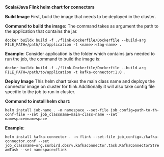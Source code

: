 **Scala/Java Flink helm chart for connectors**

**Build Image**
First, build the image that needs to be deployed in the cluster.

**Command to build the image:**
The command takes as argument the path to the application that contains the jar.

```docker buildx build -f ./flink-Dockerfile/Dockerfile --build-arg FILE_PATH=/path/to/application -t <name>:<tag-name> .```

**Example:**
Consider application is the folder which contains jars needed to run the job, the command to build the image is:

```docker buildx build -f ./flink-Dockerfile/Dockerfile --build-arg FILE_PATH=/path/to/application -t kafka-connector:1.0 .```


**Deploy Image**
This helm chart takes the main class name and deploys the connector image on cluster for flink.Additionally it will also take config file specific to the job to run in cluster.
    
**Command to install helm chart:**

```helm install job-name . -n namespace --set-file job_config=path-to-th-conf-file --set job_classname=main-class-name --set namespace=namespace```

**Example:**

```helm install kafka-connector . -n flink --set-file job_config=./kafka-connector.conf --set job_classname=org.sunbird.obsrv.kafkaconnector.task.KafkaConnectorStreamTask --set namespace=flink```